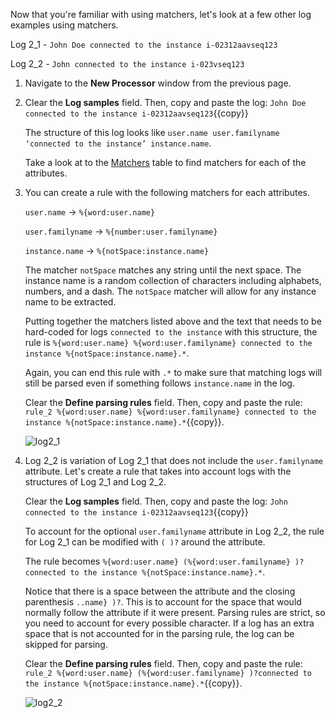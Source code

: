 Now that you're familiar with using matchers, let's look at a few other log examples using matchers.

Log 2_1 - `John Doe connected to the instance i-02312aavseq123`

Log 2_2 - `John connected to the instance i-023vseq123`

1. Navigate to the **New Processor** window from the previous page.

2. Clear the **Log samples** field. Then, copy and paste the log: `John Doe connected to the instance i-02312aavseq123`{{copy}}

    The structure of this log looks like  `user.name user.familyname ‘connected to the instance’ instance.name`.

    Take a look at to the <a href="https://docs.datadoghq.com/logs/processing/parsing/?tab=matcher#matcher-and-filter" target="_blank">Matchers</a> table to find matchers for each of the attributes.

3. You can create a rule with the following matchers for each attributes.

    `user.name` &rarr; `%{word:user.name}`

    `user.familyname` &rarr; `%{number:user.familyname}`

    `instance.name` &rarr; `%{notSpace:instance.name}`
    
    The matcher `notSpace` matches any string until the next space. The instance name is a random collection of characters including alphabets, numbers, and a dash. The `notSpace` matcher will allow for any instance name to be extracted.

    Putting together the matchers listed above and the text that needs to be hard-coded for logs `connected to the instance` with this structure, the rule is `%{word:user.name} %{word:user.familyname} connected to the instance %{notSpace:instance.name}.*`. 

    Again, you can end this rule with `.*` to make sure that matching logs will still be parsed even if something follows `instance.name` in the log.

    Clear the **Define parsing rules** field. Then, copy and paste the rule: `rule_2 %{word:user.name} %{word:user.familyname} connected to the instance %{notSpace:instance.name}.*`{{copy}}.
    
    ![log2_1](logsparsing/assets/log2_1.png)

4. Log 2_2 is variation of Log 2_1 that does not include the `user.familyname` attribute. Let's create a rule that takes into account logs with the structures of Log 2_1 and Log 2_2.

    Clear the **Log samples** field. Then, copy and paste the log: `John connected to the instance i-02312aavseq123`{{copy}}
    
    To account for the optional `user.familyname` attribute in Log 2_2, the rule for Log 2_1 can be modified with `( )?` around the attribute.

    The rule becomes `%{word:user.name} (%{word:user.familyname} )?connected to the instance %{notSpace:instance.name}.*`.

    Notice that there is a space between the attribute and the closing parenthesis `..name} )?`. This is to account for the space that would normally follow the attribute if it were present. Parsing rules are strict, so you need to account for every possible character. If a log has an extra space that is not accounted for in the parsing rule, the log can be skipped for parsing.

    Clear the **Define parsing rules** field. Then, copy and paste the rule: `rule_2 %{word:user.name} (%{word:user.familyname} )?connected to the instance %{notSpace:instance.name}.*`{{copy}}.

    ![log2_2](logsparsing/assets/log2_2.png)

